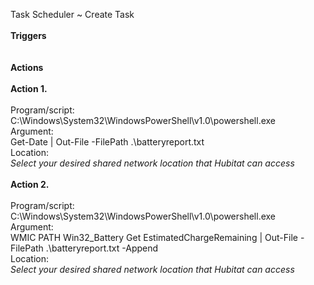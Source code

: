 Task Scheduler ~  Create Task
<br>
<br><strong>Triggers</strong>
<br>
<br>
<br><strong>Actions</strong>
<br>
<br><strong>Action 1.</strong> 
<br>
<br>Program/script:
<br>        C:\Windows\System32\WindowsPowerShell\v1.0\powershell.exe
<br>Argument:
<br>        Get-Date | Out-File -FilePath .\batteryreport.txt
<br>Location:
<br>        *Select your desired shared network location that Hubitat can access*
<br>
<br><strong>Action 2. </strong>
<br>
<br>Program/script:
<br>        C:\Windows\System32\WindowsPowerShell\v1.0\powershell.exe
<br>Argument:
<br>        WMIC PATH Win32_Battery Get EstimatedChargeRemaining | Out-File -FilePath .\batteryreport.txt -Append
<br>Location:
<br>        *Select your desired shared network location that Hubitat can access*
